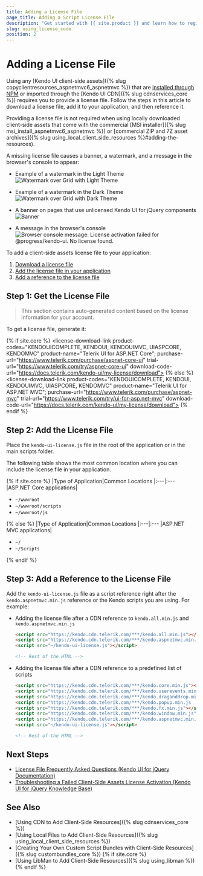 ```yaml
---
title: Adding a License File
page_title: Adding a Script License File
description: "Get started with {{ site.product }} and learn how to register the script license file required for the client-side scripts from the CDN and NPM distribution."
slug: using_license_code
position: 2
---
```


# Adding a License File

Using any [Kendo UI client-side assets]({% slug copyclientresources_aspnetmvc6_aspnetmvc %}) that are [installed through NPM](https://www.npmjs.com/package/@progress/kendo-ui) or imported through the [Kendo UI CDN]({% slug cdnservices_core %}) requires you to provide a license file. Follow the steps in this article to download a license file, add it to your application, and then reference it.

Providing a license file is not required when using locally downloaded client-side assets that come with the commercial [MSI installer]({% slug msi_install_aspnetmvc6_aspnetmvc %}) or [commercial ZIP and 7Z asset archives]({% slug using_local_client_side_resources %}#adding-the-resources).

A missing license file causes a banner, a watermark, and a message in the browser's console to appear:

* Example of a watermark in the Light Theme
    ![Watermark over Grid with Light Theme](../images/watermark-light-theme.png) 
 
* Example of a watermark in the Dark Theme
    ![Watermark over Grid with Dark Theme](../images/watermark-dark-theme.png)

* A banner on pages that use unlicensed Kendo UI for jQuery components
    ![Banner](../images/banner.png)

* A message in the browser's console
    ![Browser console message: License activation failed for @progress/kendo-ui. No license found.](../images/license-warning.png)

To add a client-side assets license file to your application:

1. [Download a license file](#step-1-get-the-license-file)
2. [Add the license file in your application](#step-2-add-the-license-file)
3. [Add a reference to the license file](#step-3-add-a-reference-to-the-license-file)

## Step 1: Get the License File

> This section contains auto-generated content based on the license information for your account.

To get a license file, generate it:

<link rel="stylesheet" href="https://d3fu8oi3wk1rz4.cloudfront.net/kendo-docs-demos-assets/2.1.2/styles/license-key/styles.css" />
<script src="https://d3fu8oi3wk1rz4.cloudfront.net/kendo-docs-demos-assets/2.1.2/scripts/license-key/index.js"></script>

{% if site.core %}
<license-download-link
product-codes="KENDOUICOMPLETE, KENDOUI, KENDOUIMVC, UIASPCORE, KENDOMVC"
product-name="Telerik UI for ASP.NET Core";
purchase-url="https://www.telerik.com/purchase/aspnet-core-ui"
trial-url="https://www.telerik.com/try/aspnet-core-ui"
download-code-url="https://docs.telerik.com/kendo-ui/my-license/download">
</license-download-link>
{% else %}
<license-download-link
product-codes="KENDOUICOMPLETE, KENDOUI, KENDOUIMVC, UIASPCORE, KENDOMVC"
product-name="Telerik UI for ASP.NET MVC";
purchase-url="https://www.telerik.com/purchase/aspnet-mvc"
trial-url="https://www.telerik.com/try/ui-for-asp.net-mvc"
download-code-url="https://docs.telerik.com/kendo-ui/my-license/download">
</license-download-link>
{% endif %}

## Step 2: Add the License File

Place the `kendo-ui-license.js` file in the root of the application or in the main scripts folder.

The following table shows the most common location where you can include the license file in your application.

{% if site.core %}
|Type of Application|Common Locations
|:---|:---
|ASP.NET Core applications|<ul><li><code>~/wwwroot</code></li><li><code>~/wwwroot/scripts</code></li><li><code>~/wwwroot/js</code></li></ul>
{% else %}
|Type of Application|Common Locations
|:---|:---
|ASP.NET MVC applications|<ul><li><code>~/</code></li><li><code>~/Scripts</code></li></ul>
{% endif %}

## Step 3: Add a Reference to the License File

Add the `kendo-ui-license.js` file as a script reference right after the `kendo.aspnetmvc.min.js` reference or the Kendo scripts you are using. For example:

* Adding the license file after a CDN reference to `kendo.all.min.js` and `kendo.aspnetmvc.min.js`
    ```html
    <script src="https://kendo.cdn.telerik.com/***/kendo.all.min.js"></script>
    <script src="https://kendo.cdn.telerik.com/***/kendo.aspnetmvc.min.js"></script>
    <script src="~/kendo-ui-license.js"></script>

    <!-- Rest of the HTML -->
    ```

* Adding the license file after a CDN reference to a predefined list of scripts
    ```html
    <script src="https://kendo.cdn.telerik.com/***/kendo.core.min.js"></script>
    <script src="https://kendo.cdn.telerik.com/***/kendo.userevents.min.js"></script>
    <script src="https://kendo.cdn.telerik.com/***/kendo.draganddrop.min.js"></script>
    <script src="https://kendo.cdn.telerik.com/***/kendo.popup.min.js	"></script>
    <script src="https://kendo.cdn.telerik.com/***/kendo.fx.min.js"></script>
    <script src="https://kendo.cdn.telerik.com/***/kendo.window.min.js"></script>
    <script src="https://kendo.cdn.telerik.com/***/kendo.aspnetmvc.min.js"></script>
    <script src="~/kendo-ui-license.js"></script>

    <!-- Rest of the HTML -->
    ```

## Next Steps

* [License File Frequently Asked Questions (Kendo UI for jQuery Documentation)](https://docs.telerik.com/kendo-ui/intro/installation/license-code-faq)
* [Troubleshooting a Failed Client-Side Assets License Activation (Kendo UI for jQuery Knowledge Base)](https://docs.telerik.com/kendo-ui/knowledge-base/invalid-license)

## See Also

* [Using CDN to Add Client-Side Resources]({% slug cdnservices_core %})
* [Using Local Files to Add Client-Side Resources]({% slug using_local_client_side_resources %})
* [Creating Your Own Custom Script Bundles with Client-Side Resources]({% slug custombundles_core %})
{% if site.core %}
* [Using LibMan to Add Client-Side Resources]({% slug using_libman %})
{% endif %}
